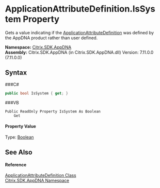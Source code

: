# ApplicationAttributeDefinition.IsSystem Property 
 

Gets a value indicating if the <a href="T_Citrix_SDK_AppDNA_ApplicationAttributeDefinition">ApplicationAttributeDefinition</a> was defined by the AppDNA product rather than user defined.

**Namespace:**&nbsp;<a href="N_Citrix_SDK_AppDNA">Citrix.SDK.AppDNA</a><br />**Assembly:**&nbsp;Citrix.SDK.AppDNA (in Citrix.SDK.AppDNA.dll) Version: 7.11.0.0 (7.11.0.0)

## Syntax

###C#
```csharp
public bool IsSystem { get; }
```

###VB
```vbnet
Public ReadOnly Property IsSystem As Boolean
	Get
```


#### Property Value
Type: <a href="http://msdn2.microsoft.com/en-us/library/a28wyd50" target="_blank">Boolean</a>

## See Also


#### Reference
<a href="T_Citrix_SDK_AppDNA_ApplicationAttributeDefinition">ApplicationAttributeDefinition Class</a><br /><a href="N_Citrix_SDK_AppDNA">Citrix.SDK.AppDNA Namespace</a><br />